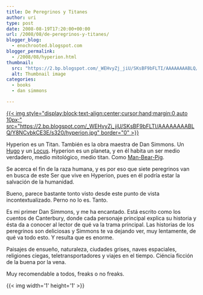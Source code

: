 ```yaml
---
title: De Peregrinos y Titanes
author: uri
type: post
date: 2008-08-19T17:20:00+00:00
url: /2008/08/de-peregrinos-y-titanes/
blogger_blog:
  - enochrooted.blogspot.com
blogger_permalink:
  - /2008/08/hyperion.html
thumbnail:
  src: "https://2.bp.blogspot.com/_WEHvyZj_jiU/SKsBF9bFLTI/AAAAAAAABLQ/Y8NCvbkCE3E/s320/hyperion.jpg"
  alt: Thumbnail image
categories:
  - books
  - dan simmons

---
```

[{{< img style="display:block;text-align:center;cursor:hand;margin:0 auto 10px;" src="https://2.bp.blogspot.com/_WEHvyZj_jiU/SKsBF9bFLTI/AAAAAAAABLQ/Y8NCvbkCE3E/s320/hyperion.jpg" border="0" >}}][1]

Hyperion es un Titan. También es la obra maestra de Dan Simmons. Un [Hugo][2] y un [Locus][3]. Hyperion es un planeta, y en él habita un ser medio verdadero, medio mitológico, medio titan. Como <a href="https://en.wikipedia.org/wiki/ManBearPig" target="_blank">Man-Bear-Pig</a>. 

Se acerca el fin de la raza humana, y es por eso que siete peregrinos van en busca de este Ser que vive en Hyperion, pues en él podría estar la salvación de la humanidad.

Bueno, parece bastante tonto visto desde este punto de vista incontextualizado. Perno no lo es. Tanto.

Es mi primer Dan Simmons, y me ha encantado. Está escrito como los cuentos de Canterbury, donde cada personaje principal explica su historia y ésta da a conocer al lector de qué va la trama principal. Las historias de los peregrinos son deliciosas y Simmons te va dejando ver, muy lentamente, de qué va todo esto. Y resulta que es enorme.

Paisajes de ensueño, naturaleza, ciudades grises, naves espaciales, religiones ciegas, teletransportadores y viajes en el tiempo. Ciéncia ficción de la buena por la vena.

Muy recomendable a todos, freaks o no freaks. 

<div class="blogger-post-footer">
  {{< img width='1' height='1' >}}
</div>

 [1]: https://2.bp.blogspot.com/_WEHvyZj_jiU/SKsBF9bFLTI/AAAAAAAABLQ/Y8NCvbkCE3E/s1600-h/hyperion.jpg
 [2]: https://es.wikipedia.org/wiki/Premio_Hugo
 [3]: https://es.wikipedia.org/wiki/Encuesta_Locus